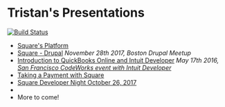 # Tristan's Presentations
[![Build Status](https://travis-ci.org/tristansokol/Presentations.svg?branch=master)](https://travis-ci.org/tristansokol/Presentations)

* [Square's Platform](https://tristansokol.github.io/Presentations/Square%20Platform%20Overview/index.html)
* [Square - Drupal](https://tristansokol.github.io/Presentations/Square-Drupal/index.html) _November 28th 2017, Boston Drupal Meetup_
* [Introduction to QuickBooks Online and Intuit Developer](https://github.com/tristansokol/Presentations/tree/master/introduction%20to%20QuickBooks%20Online%20and%20Intuit%20Developer)
        _May 17th 2016, [San Francisco CodeWorks event with Intuit Developer](https://www.eventbrite.com/e/intuit-developer-code-works-san-francisco-edition-tickets-24935867852)_
* [Taking a Payment with Square](https://tristansokol.github.io/Presentations/Taking%20a%20Payment%20with%20Square/index.html)
* [Square Developer Night October 26, 2017](https://tristansokol.github.io/Presentations/2017.10.26%20Developer%20Night/)
*
* More to come!
